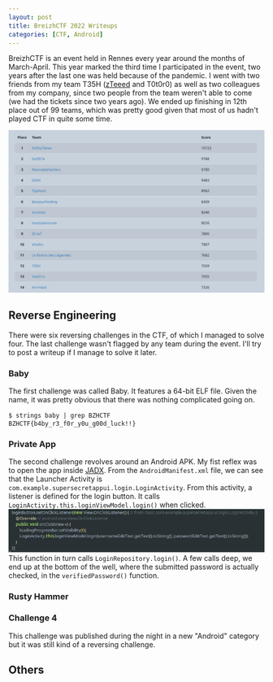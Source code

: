 ```yaml
---
layout: post
title: BreizhCTF 2022 Writeups
categories: [CTF, Android]
---
```


BreizhCTF is an event held in Rennes every year around the months of March-April. This year marked the third time I participated in the event, two years after the last one was held because of the pandemic. I went with two friends from my team T35H ([zTeeed](https://www.duboc.xyz/) and T0t0r0) as well as two colleagues from my company, since two people from the team weren't able to come (we had the tickets since two years ago).
We ended up finishing in 12th place out of 99 teams, which was pretty good given that most of us hadn't played CTF in quite some time.

![](/images/posts/BZHCTF2022/BZHCTF2022.png)

## Reverse Engineering

There were six reversing challenges in the CTF, of which I managed to solve four. The last challenge wasn't flagged by any team during the event. I'll try to post a writeup if I manage to solve it later.

### Baby

The first challenge was called Baby. It features a 64-bit ELF file. Given the name, it was pretty obvious that there was nothing complicated going on.
```
$ strings baby | grep BZHCTF
BZHCTF{b4by_r3_f0r_y0u_g00d_luck!!}
```

### Private App

The second challenge revolves around an Android APK. My fist reflex was to open the app inside [JADX](https://github.com/skylot/jadx). From the `AndroidManifest.xml` file, we can see that the Launcher Activity is `com.example.supersecretappui.login.LoginActivity`. From this activity, a listener is defined for the login button. It calls `LoginActivity.this.loginViewModel.login()` when clicked. 
![](/images/posts/BZHCTF2022/RE1.png)
This function in turn calls `LoginRepository.login()`. A few calls deep, we end up at the bottom of the well, where the submitted password is actually checked, in the `verifiedPassword()` function.



### Rusty Hammer


### Challenge 4

This challenge was published during the night in a new "Android" category but it was still kind of a reversing challenge.

## Others


